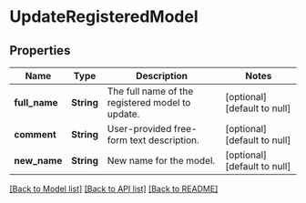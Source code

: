 # UpdateRegisteredModel
## Properties

| Name | Type | Description | Notes |
|------------ | ------------- | ------------- | -------------|
| **full\_name** | **String** | The full name of the registered model to update. | [optional] [default to null] |
| **comment** | **String** | User-provided free-form text description. | [optional] [default to null] |
| **new\_name** | **String** | New name for the model. | [optional] [default to null] |

[[Back to Model list]](../README.md#documentation-for-models) [[Back to API list]](../README.md#documentation-for-api-endpoints) [[Back to README]](../README.md)

